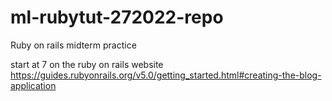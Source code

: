 # ml-rubytut-272022-repo
Ruby on rails midterm practice

start at 7 on the ruby on rails website
https://guides.rubyonrails.org/v5.0/getting_started.html#creating-the-blog-application
